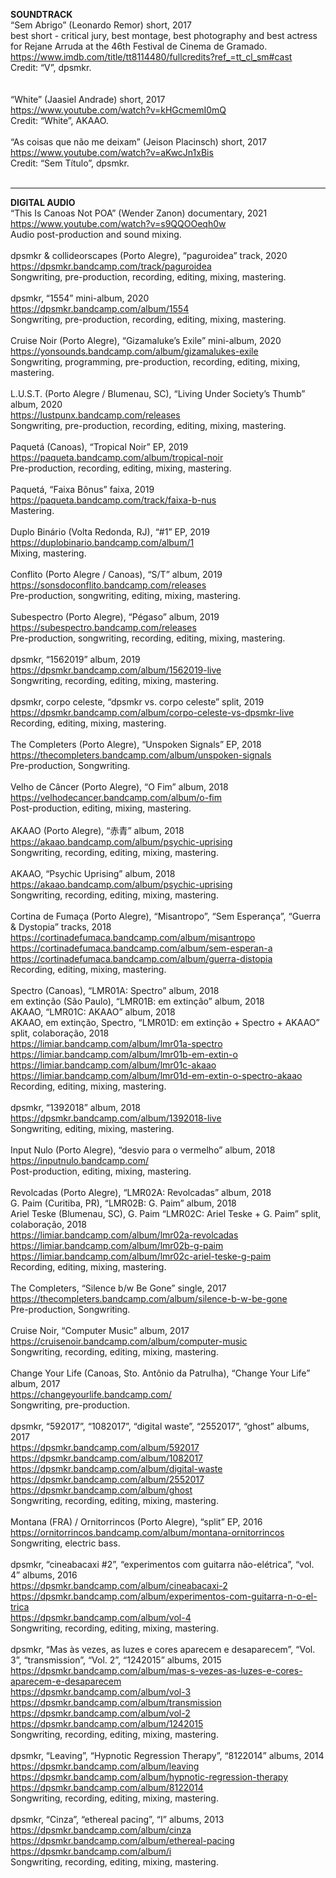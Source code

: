 __SOUNDTRACK__
<br/>
“Sem Abrigo” (Leonardo Remor) short, 2017<br/>
best short - critical jury, best montage, best photography and best actress for Rejane Arruda at the 46th Festival de Cinema de Gramado.<br/>
https://www.imdb.com/title/tt8114480/fullcredits?ref_=tt_cl_sm#cast<br/>
Credit: “V”, dpsmkr.<br/>
<br/>
<br/>
“White” (Jaasiel Andrade) short, 2017<br/>
https://www.youtube.com/watch?v=kHGcmemI0mQ<br/>
Credit: “White”, AKAAO. <br/>
<br/>
“As coisas que não me deixam” (Jeison Placinsch) short, 2017<br/>
https://www.youtube.com/watch?v=aKwcJn1xBis<br/>
Credit: “Sem Título”, dpsmkr. <br/>
<br/>
--- --- --- --- ---

__DIGITAL AUDIO__
<br/>
“This Is Canoas Not POA” (Wender Zanon) documentary, 2021<br/>
https://www.youtube.com/watch?v=s9QQOOeqh0w<br/>
Audio post-production and sound mixing. <br/>
<br/>
dpsmkr & collideorscapes (Porto Alegre), “paguroidea” track, 2020<br/>
https://dpsmkr.bandcamp.com/track/paguroidea<br/>
Songwriting, pre-production, recording, editing, mixing, mastering. <br/>
<br/>
dpsmkr, “1554” mini-album, 2020<br/>
https://dpsmkr.bandcamp.com/album/1554<br/>
Songwriting, pre-production, recording, editing, mixing, mastering. <br/>
<br/>
Cruise Noir (Porto Alegre), “Gizamaluke’s Exile” mini-album, 2020<br/>
https://yonsounds.bandcamp.com/album/gizamalukes-exile<br/>
Songwriting, programming, pre-production, recording, editing, mixing, mastering. <br/>
<br/>
L.U.S.T. (Porto Alegre / Blumenau, SC), “Living Under Society’s Thumb” album, 2020<br/>
https://lustpunx.bandcamp.com/releases<br/>
Songwriting, pre-production, recording, editing, mixing, mastering. <br/>
<br/>
Paquetá (Canoas), “Tropical Noir” EP, 2019<br/>
https://paqueta.bandcamp.com/album/tropical-noir<br/>
Pre-production, recording, editing, mixing, mastering. <br/>
<br/>
Paquetá, “Faixa Bônus” faixa, 2019<br/>
https://paqueta.bandcamp.com/track/faixa-b-nus<br/>
Mastering. <br/>
<br/>
Duplo Binário (Volta Redonda, RJ), “#1” EP, 2019<br/>
https://duplobinario.bandcamp.com/album/1<br/>
Mixing, mastering. <br/>
<br/>
Conflito (Porto Alegre / Canoas), “S/T” album, 2019<br/>
https://sonsdoconflito.bandcamp.com/releases<br/>
Pre-production, songwriting, editing, mixing, mastering.<br/>
<br/>
Subespectro (Porto Alegre), “Pégaso” album, 2019<br/>
https://subespectro.bandcamp.com/releases<br/>
Pre-production, songwriting, recording, editing, mixing, mastering. <br/>
<br/>
dpsmkr, “1562019” album, 2019<br/>
https://dpsmkr.bandcamp.com/album/1562019-live<br/>
Songwriting, recording, editing, mixing, mastering.<br/>
<br/>
dpsmkr, corpo celeste, “dpsmkr vs. corpo celeste” split, 2019<br/>
https://dpsmkr.bandcamp.com/album/corpo-celeste-vs-dpsmkr-live<br/>
Recording, editing, mixing, mastering. <br/>
<br/>
The Completers (Porto Alegre), “Unspoken Signals” EP, 2018<br/>
https://thecompleters.bandcamp.com/album/unspoken-signals<br/>
Pre-production, Songwriting. <br/>
<br/>
Velho de Câncer (Porto Alegre), “O Fim” album, 2018<br/>
https://velhodecancer.bandcamp.com/album/o-fim<br/>
Post-production, editing, mixing, mastering. <br/>
<br/>
AKAAO (Porto Alegre), “赤青” album, 2018<br/>
https://akaao.bandcamp.com/album/psychic-uprising<br/>
Songwriting, recording, editing, mixing, mastering. <br/>
<br/>
AKAAO, “Psychic Uprising” album, 2018<br/>
https://akaao.bandcamp.com/album/psychic-uprising<br/>
Songwriting, recording, editing, mixing, mastering. <br/>
<br/>
Cortina de Fumaça (Porto Alegre), “Misantropo”, “Sem Esperança”, “Guerra & Dystopia” tracks, 2018<br/>
https://cortinadefumaca.bandcamp.com/album/misantropo<br/>
https://cortinadefumaca.bandcamp.com/album/sem-esperan-a<br/>
https://cortinadefumaca.bandcamp.com/album/guerra-distopia<br/>
Recording, editing, mixing, mastering. <br/>
<br/>
Spectro (Canoas), “LMR01A: Spectro” album, 2018<br/>
em extinção (São Paulo), “LMR01B: em extinção” album, 2018<br/>
AKAAO, “LMR01C: AKAAO” album, 2018<br/>
AKAAO, em extinção, Spectro, “LMR01D: em extinção + Spectro + AKAAO” split, colaboração, 2018<br/>
https://limiar.bandcamp.com/album/lmr01a-spectro<br/>
https://limiar.bandcamp.com/album/lmr01b-em-extin-o<br/>
https://limiar.bandcamp.com/album/lmr01c-akaao<br/>
https://limiar.bandcamp.com/album/lmr01d-em-extin-o-spectro-akaao<br/>
Recording, editing, mixing, mastering. <br/>
<br/>
dpsmkr, “1392018” album, 2018<br/>
https://dpsmkr.bandcamp.com/album/1392018-live<br/>
Songwriting, editing, mixing, mastering. <br/>
<br/>
Input Nulo (Porto Alegre), “desvio para o vermelho” album, 2018<br/>
https://inputnulo.bandcamp.com/<br/>
Post-production, editing, mixing, mastering. <br/>
<br/>
Revolcadas (Porto Alegre), “LMR02A: Revolcadas” album, 2018<br/>
G. Paim (Curitiba, PR), “LMR02B: G. Paim” album, 2018<br/>
Ariel Teske (Blumenau, SC), G. Paim “LMR02C: Ariel Teske + G. Paim” split, colaboração, 2018<br/>
https://limiar.bandcamp.com/album/lmr02a-revolcadas<br/>
https://limiar.bandcamp.com/album/lmr02b-g-paim<br/>
https://limiar.bandcamp.com/album/lmr02c-ariel-teske-g-paim<br/>
Recording, editing, mixing, mastering. <br/>
<br/>
The Completers, “Silence b/w Be Gone” single, 2017<br/>
https://thecompleters.bandcamp.com/album/silence-b-w-be-gone<br/>
Pre-production, Songwriting. <br/>
<br/>
Cruise Noir, “Computer Music” album, 2017<br/>
https://cruisenoir.bandcamp.com/album/computer-music<br/>
Songwriting, recording, editing, mixing, mastering. <br/>
<br/>
Change Your Life (Canoas, Sto. Antônio da Patrulha), “Change Your Life” album, 2017<br/>
https://changeyourlife.bandcamp.com/<br/>
Songwriting, pre-production. <br/>
<br/>
dpsmkr, “592017”, “1082017”, “digital waste”, “2552017”, “ghost” albums, 2017<br/>
https://dpsmkr.bandcamp.com/album/592017<br/>
https://dpsmkr.bandcamp.com/album/1082017<br/>
https://dpsmkr.bandcamp.com/album/digital-waste<br/>
https://dpsmkr.bandcamp.com/album/2552017<br/>
https://dpsmkr.bandcamp.com/album/ghost<br/>
Songwriting, recording, editing, mixing, mastering.<br/>
<br/>
Montana (FRA) / Ornitorrincos (Porto Alegre), “split” EP, 2016<br/>
https://ornitorrincos.bandcamp.com/album/montana-ornitorrincos<br/>
Songwriting, electric bass. <br/>
<br/>
dpsmkr, “cineabacaxi #2”, “experimentos com guitarra não-elétrica”, “vol. 4” albums, 2016<br/>
https://dpsmkr.bandcamp.com/album/cineabacaxi-2<br/>
https://dpsmkr.bandcamp.com/album/experimentos-com-guitarra-n-o-el-trica<br/>
https://dpsmkr.bandcamp.com/album/vol-4<br/>
Songwriting, recording, editing, mixing, mastering. <br/>
<br/>
dpsmkr, “Mas às vezes, as luzes e cores aparecem e desaparecem”, “Vol. 3”, “transmission”, “Vol. 2”, “1242015” albums, 2015<br/>
https://dpsmkr.bandcamp.com/album/mas-s-vezes-as-luzes-e-cores-aparecem-e-desaparecem<br/>
https://dpsmkr.bandcamp.com/album/vol-3<br/>
https://dpsmkr.bandcamp.com/album/transmission<br/>
https://dpsmkr.bandcamp.com/album/vol-2<br/>
https://dpsmkr.bandcamp.com/album/1242015<br/>
Songwriting, recording, editing, mixing, mastering. <br/>
<br/>
dpsmkr, “Leaving”, “Hypnotic Regression Therapy”, “8122014” albums, 2014<br/>
https://dpsmkr.bandcamp.com/album/leaving<br/>
https://dpsmkr.bandcamp.com/album/hypnotic-regression-therapy<br/>
https://dpsmkr.bandcamp.com/album/8122014<br/>
Songwriting, recording, editing, mixing, mastering. <br/>
<br/>
dpsmkr, “Cinza”, “ethereal pacing”, “I” albums, 2013<br/>
https://dpsmkr.bandcamp.com/album/cinza<br/>
https://dpsmkr.bandcamp.com/album/ethereal-pacing<br/>
https://dpsmkr.bandcamp.com/album/i<br/>
Songwriting, recording, editing, mixing, mastering. <br/>
<br/>
<br/>
